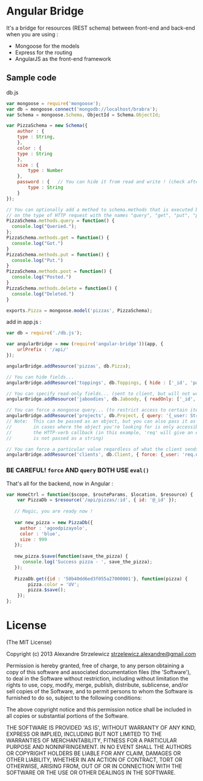 # Angular Bridge

It's a bridge for resources (REST schema) between front-end and back-end when you are using :

- Mongoose for the models
- Express for the routing
- AngularJS as the front-end framework

## Sample code

db.js 

```javascript
var mongoose = require('mongoose');
var db = mongoose.connect('mongodb://localhost/brabra');
var Schema = mongoose.Schema, ObjectId = Schema.ObjectId;

var PizzaSchema = new Schema({
    author : {
	type : String,
    },
    color : {
	type : String
    },
    size : {
        type : Number
    },  
    password : {   // You can hide it from read and write ! (check after)
        type : String 
    }
});

// You can optionally add a method to schema.methods that is executed based
// on the type of HTTP request with the names "query", "get", "put", "post", and "delete"
PizzaSchema.methods.query = function() {
  console.log("Queried.");
};
PizzaSchema.methods.get = function() {
  console.log("Got.")
}
PizzaSchema.methods.put = function() {
  console.log("Put.")
}
PizzaSchema.methods.post = function() {
  console.log("Posted.")
}
PizzaSchema.methods.delete = function() {
  console.log("Deleted.")
}

exports.Pizza = mongoose.model('pizzas', PizzaSchema);
```

add in app.js :

```javascript
var db = require('./db.js');

var angularBridge = new (require('angular-bridge'))(app, {
    urlPrefix : '/api/'
});

angularBridge.addResource('pizzas', db.Pizza);

// You can hide fields...
angularBridge.addResource('toppings', db.Toppings, { hide : ['_id', 'password']});

// You can specify read-only fields... (sent to client, but will not write to database)
angularBridge.addResource('jaboodies', db.Jaboody, { readOnly: ['_id', 'cantChangeMe']});

// You can force a mongoose query... (to restrict access to certain items only)
angularBridge.addResource('projects', db.Project, { query: '{_user: String(req.user._id)}'});
// Note:  This can be passed as an object, but you can also pass it as a string
//        in cases where the object you're looking for is only accessible within
//        the HTTP-verb callback (in this example, 'req' will give an error if it
//        is not passed as a string)

// You can force a particular value regardless of what the client sends...
angularBridge.addResource('clients', db.Client, { force: {_user: 'req.user._id' }});
```
### BE CAREFUL!  `force` AND `query` BOTH USE `eval()`


That's all for the backend, now in Angular :

```javascript
var HomeCtrl = function($scope, $routeParams, $location, $resource) {
    var PizzaDb = $resource('/api/pizzas/:id', { id: '@_id' }); 
   
   // Magic, you are ready now !
   
   var new_pizza = new PizzaDb({
     author : 'agoodpizayolo',
     color : 'blue',
     size : 999
   });
   
   new_pizza.$save(function(save_the_pizza) {
      console.log('Success pizza - ', save_the_pizza);
   });
   
   PizzaDb.get({id : '50b40dd6ed3f055a27000001'}, function(pizza) {
    	pizza.color = 'UV';
    	pizza.$save();
    });
};
```

# License

(The MIT License)

Copyright (c) 2013 Alexandre Strzelewicz <strzelewicz.alexandre@gmail.com>

Permission is hereby granted, free of charge, to any person obtaining a copy of this software and associated documentation files (the 'Software'), to deal in the Software without restriction, including without limitation the rights to use, copy, modify, merge, publish, distribute, sublicense, and/or sell copies of the Software, and to permit persons to whom the Software is furnished to do so, subject to the following conditions:

The above copyright notice and this permission notice shall be included in all copies or substantial portions of the Software.

THE SOFTWARE IS PROVIDED 'AS IS', WITHOUT WARRANTY OF ANY KIND, EXPRESS OR IMPLIED, INCLUDING BUT NOT LIMITED TO THE WARRANTIES OF MERCHANTABILITY, FITNESS FOR A PARTICULAR PURPOSE AND NONINFRINGEMENT. IN NO EVENT SHALL THE AUTHORS OR COPYRIGHT HOLDERS BE LIABLE FOR ANY CLAIM, DAMAGES OR OTHER LIABILITY, WHETHER IN AN ACTION OF CONTRACT, TORT OR OTHERWISE, ARISING FROM, OUT OF OR IN CONNECTION WITH THE SOFTWARE OR THE USE OR OTHER DEALINGS IN THE SOFTWARE.
